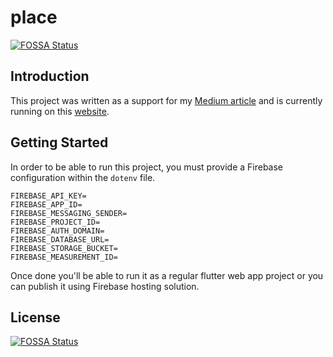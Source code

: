 # place
[![FOSSA Status](https://app.fossa.com/api/projects/git%2Bgithub.com%2Fpatrickwjh%2Fpixel-art-example.svg?type=shield)](https://app.fossa.com/projects/git%2Bgithub.com%2Fpatrickwjh%2Fpixel-art-example?ref=badge_shield)


## Introduction

This project was written as a support for my [Medium article](https://betterprogramming.pub/build-a-collaborative-pixel-art-app-with-flutter-and-firebase-d4a027b4534b) and is currently running on this [website](https://place-3fcc2.web.app/#/).

## Getting Started

In order to be able to run this project, you must provide a Firebase configuration within the `dotenv` file.

```
FIREBASE_API_KEY=
FIREBASE_APP_ID=
FIREBASE_MESSAGING_SENDER=
FIREBASE_PROJECT_ID=
FIREBASE_AUTH_DOMAIN=
FIREBASE_DATABASE_URL=
FIREBASE_STORAGE_BUCKET=
FIREBASE_MEASUREMENT_ID=
```

Once done you'll be able to run it as a regular flutter web app project or you can publish it using Firebase hosting solution.


## License
[![FOSSA Status](https://app.fossa.com/api/projects/git%2Bgithub.com%2Fpatrickwjh%2Fpixel-art-example.svg?type=large)](https://app.fossa.com/projects/git%2Bgithub.com%2Fpatrickwjh%2Fpixel-art-example?ref=badge_large)